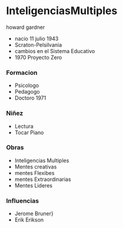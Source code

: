 

# InteligenciasMultiples
howard gardner
* nacio 11 julio 1943 
* Scraton-Pelsilvania
* cambios en el Sistema Educativo
* 1970 Proyecto Zero
### Formacion
* Psicologo
* Pedagogo
* Doctoro 1971
### Niñez
* Lectura
* Tocar Piano
### Obras
* Inteligencias Multiples
* Mentes creativas
* mentes Flexibes
* mentes Extraordinarias
* Mentes Lideres
### Influencias
* Jerome Bruner}
* Erik Erikson

<!--stackedit_data:
eyJoaXN0b3J5IjpbMTkwMzk2NTk2NSw3MzA5OTgxMTZdfQ==
-->